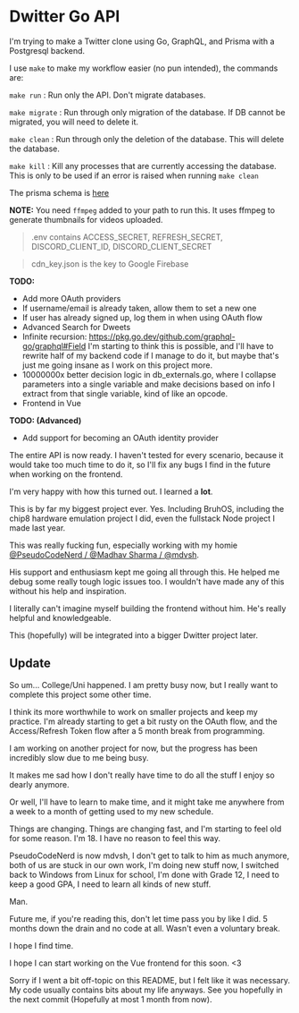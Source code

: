 # Dwitter Go API

I'm trying to make a Twitter clone using Go, GraphQL, and Prisma with a Postgresql backend.

I use `make` to make my workflow easier (no pun intended), the commands are:

`make run` : Run only the API. Don't migrate databases.

`make migrate` : Run through only migration of the database. If DB cannot be migrated, you will need to delete it.

`make clean` : Run through only the deletion of the database. This will delete the database.

`make kill` : Kill any processes that are currently accessing the database. This is only to be used if an error is raised when running `make clean`

The prisma schema is [here](./prisma/schema.prisma)

**NOTE:** You need `ffmpeg` added to your path to run this. It uses ffmpeg to generate thumbnails for videos uploaded.

> .env contains ACCESS_SECRET, REFRESH_SECRET, DISCORD_CLIENT_ID, DISCORD_CLIENT_SECRET

> cdn_key.json is the key to Google Firebase

**TODO:**

- Add more OAuth providers
- If username/email is already taken, allow them to set a new one
- If user has already signed up, log them in when using OAuth flow
- Advanced Search for Dweets
- Infinite recursion: https://pkg.go.dev/github.com/graphql-go/graphql#Field I'm starting to think this is possible, and I'll have to rewrite half of my backend code if I manage to do it, but maybe that's just me going insane as I work on this project more.
- 10000000x better decision logic in db_externals.go, where I collapse parameters into a single variable and make decisions based on info I extract from that single variable, kind of like an opcode.
- Frontend in Vue

**TODO: (Advanced)**

- Add support for becoming an OAuth identity provider

The entire API is now ready. I haven't tested for every scenario, because it would take too much time to do it, so I'll fix any bugs I find in the future when working on the frontend.

I'm very happy with how this turned out. I learned a **lot**.

This is by far my biggest project ever. Yes. Including BruhOS, including the chip8 hardware emulation project I did, even the fullstack Node project I made last year.

This was really fucking fun, especially working with my homie [@PseudoCodeNerd / @Madhav Sharma / @mdvsh](https://github.com/mdvsh).

His support and enthusiasm kept me going all through this. He helped me debug some really tough logic issues too. I wouldn't have made any of this without his help and inspiration.

I literally can't imagine myself building the frontend without him. He's really helpful and knowledgeable.

This (hopefully) will be integrated into a bigger Dwitter project later.

## Update

So um... College/Uni happened. I am pretty busy now, but I really want to complete this project some other time.

I think its more worthwhile to work on smaller projects and keep my practice. I'm already starting to get a bit rusty on the OAuth flow, and the Access/Refresh Token flow after a 5 month break from programming.

I am working on another project for now, but the progress has been incredibly slow due to me being busy.

It makes me sad how I don't really have time to do all the stuff I enjoy so dearly anymore.

Or well, I'll have to learn to make time, and it might take me anywhere from a week to a month of getting used to my new schedule.

Things are changing. Things are changing fast, and I'm starting to feel old for some reason. I'm 18. I have no reason to feel this way.

PseudoCodeNerd is now mdvsh, I don't get to talk to him as much anymore, both of us are stuck in our own work, I'm doing new stuff now, I switched back to Windows from Linux for school, I'm done with Grade 12, I need to keep a good GPA, I need to learn all kinds of new stuff.

Man.

Future me, if you're reading this, don't let time pass you by like I did. 5 months down the drain and no code at all. Wasn't even a voluntary break.

I hope I find time.

I hope I can start working on the Vue frontend for this soon. <3

Sorry if I went a bit off-topic on this README, but I felt like it was necessary. My code usually contains bits about my life anyways. See you hopefully in the next commit (Hopefully at most 1 month from now).
